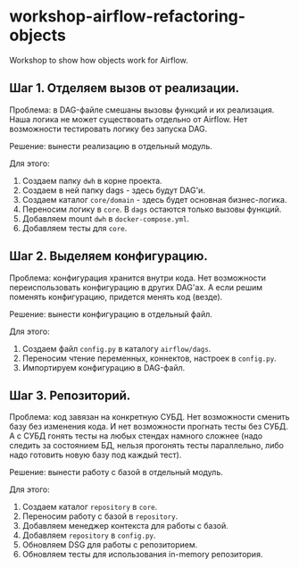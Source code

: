 # workshop-airflow-refactoring-objects
Workshop to show how objects work for Airflow.

## Шаг 1. Отделяем вызов от реализации.

Проблема: в DAG-файле смешаны вызовы функций и их реализация. Наша логика не может существовать отдельно от Airflow. Нет возможности тестировать логику без запуска DAG.

Решение: вынести реализацию в отдельный модуль.

Для этого:
1. Создаем папку `dwh` в корне проекта.
2. Создаем в ней папку dags - здесь будут DAG'и.
3. Создаем каталог `core/domain` - здесь будет основная бизнес-логика.
4. Переносим логику в `core`. В `dags` остаются только вызовы функций.
5. Добавляем mount `dwh` в `docker-compose.yml`.
6. Добавляем тесты для `core`.


## Шаг 2. Выделяем конфигурацию.
Проблема: конфигурация хранится внутри кода. Нет возможности переиспользовать конфигурацию в других DAG'ах. А если решим поменять конфигурацию, придется менять код (везде).

Решение: вынести конфигурацию в отдельный файл. 

Для этого:
1. Создаем файл `config.py` в каталогу `airflow/dags`.
2. Переносим чтение переменных, коннектов, настроек в `config.py`.
3. Импортируем конфигурацию в DAG-файл.


## Шаг 3. Репозиторий.

Проблема: код завязан на конкретную СУБД. Нет возможности сменить базу без изменения кода. 
И нет возможности прогнать тесты без СУБД. А с СУБД гонять тесты на любых стендах намного сложнее (надо следить за состоянием БД, нельзя прогонять тесты параллельно, либо надо готовить новую базу под каждый тест).

Решение: вынести работу с базой в отдельный модуль.

Для этого:
1. Создаем каталог `repository` в `core`.
2. Переносим работу с базой в `repository`.
3. Добавляем менеджер контекста для работы с базой.
4. Добавляем `repository` в `config.py`.
5. Обновляем DSG для работы с репозиторием.
6. Обновляем тесты для использования in-memory репозитория.




